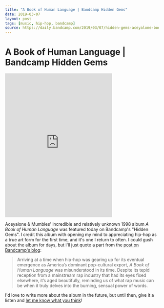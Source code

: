 ```yaml
---
title: "A Book of Human Language | Bandcamp Hidden Gems"
date: 2019-03-07
layout: post
tags: [music, hip-hop, bandcamp]
source: https://daily.bandcamp.com/2019/03/07/hidden-gems-aceyalone-book-of-human-language/
---
```


# A Book of Human Language | Bandcamp Hidden Gems

<iframe style="border: 0; width: 350px; height: 470px;" src="https://bandcamp.com/EmbeddedPlayer/album=2573998004/size=large/bgcol=ffffff/linkcol=0687f5/tracklist=false/transparent=true/" seamless>
	<a href="http://aceyalone.bandcamp.com/album/a-book-of-human-language">A Book of Human Language by Aceyalone</a>
</iframe>

Aceyalone & Mumbles' incredible and relatively unknown 1998 album <cite>A Book of Human Language</cite> was featured today on Bandcamp's "Hidden Gems". I credit this album with opening my mind to appreciating hip-hop as a true art form for the first time, and it's one I return to often. I could gush about the album for days, but I'll just quote a part from the [post on Bandcamp's blog](https://daily.bandcamp.com/2019/03/07/hidden-gems-aceyalone-book-of-human-language/):

> Arriving at a time when hip-hop was gearing up for its eventual emergence as America’s dominant pop-cultural export, <cite>A Book of Human Language</cite> was misunderstood in its time. Despite its tepid reception from a mainstream rap industry that had its eyes fixed elsewhere, it’s aged beautifully, reminding us of what rap music can be when it truly delves into the burning, sensual power of words.

I'd love to write more about the album in the future, but until then, give it a listen and [let me know what you think](mailto:book-of-human-language@hisaac.net)!

